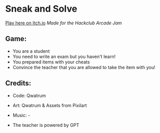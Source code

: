 # Sneak and Solve
[Play here on Itch.io](https://qwatrum.itch.io/sneak-and-solve?secret=Ir0OZOuOgckGWRLBksnDFOt1qS0 "Play here on Itch.io")
*Made for the Hackclub Arcade Jam*

## Game:
- You are a student
- You need to write an exam but you haven't learn!
- You prepared items with your cheats
- Convince the teacher that you are allowed to take the item with you!


## Credits:
- Code: Qwatrum
- Art: Qwatrum & Assets from Pixilart
- Music: -


- The teacher is powered by GPT
